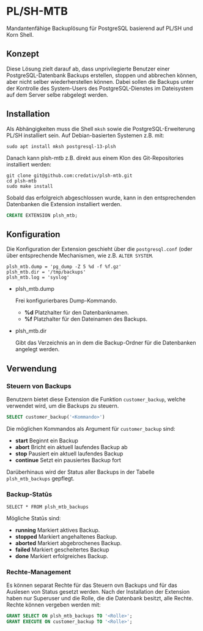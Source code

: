 # PL/SH-MTB

Mandantenfähige Backuplösung für PostgreSQL basierend auf PL/SH und Korn Shell.

## Konzept
Diese Lösung zielt darauf ab,
dass unprivilegierte Benutzer einer PostgreSQL-Datenbank Backups erstellen, stoppen und abbrechen können,
aber nicht selber wiederherstellen können. Dabei sollen die Backups unter der Kontrolle des
System-Users des PostgreSQL-Dienstes im Dateisystem auf dem Server selbe rabgelegt werden.

## Installation

Als Abhängigkeiten muss die Shell `mksh` sowie die PostgreSQL-Erweiterung PL/SH installiert sein.
Auf Debian-basierten Systemen z.B. mit:

```shell
sudo apt install mksh postgresql-13-plsh
```

Danach kann plsh-mtb z.B. direkt aus einem Klon des Git-Repositories installiert werden:

```shell
git clone git@github.com:credativ/plsh-mtb.git
cd plsh-mtb
sudo make install
```

Sobald das erfolgreich abgeschlossen wurde, kann in den entsprechenden Datenbanken
die Extension installiert werden.

```sql
CREATE EXTENSION plsh_mtb;
```


## Konfiguration

Die Konfiguration der Extension geschieht über die `postgresql.conf` (oder über
entsprechende Mechanismen, wie z.B. `ALTER SYSTEM`.

```plain
plsh_mtb.dump = 'pg_dump -Z 5 %d -f %f.gz'
plsh_mtb.dir = '/tmp/backups'
plsh_mtb.log = 'syslog'
```

+ plsh\_mtb.dump

    Frei konfigurierbares Dump-Kommando.
    + **%d** Platzhalter für den Datenbanknamen.
    + **%f** Platzhalter für den Dateinamen des Backups.
+ plsh\_mtb.dir

    Gibt das Verzeichnis an in dem die Backup-Ordner für die Datenbanken angelegt werden.

## Verwendung

### Steuern von Backups

Benutzern bietet diese Extension die Funktion `customer_backup`, welche verwendet wird,
um die Backups zu steuern.

```sql
SELECT customer_backup('<Kommando>')
```

Die möglichen Kommandos als Argument für `customer_backup` sind:
+ **start**
Beginnt ein Backup
+ **abort**
Bricht ein aktuell laufendes Backup ab
+ **stop**
Pausiert ein aktuell laufendes Backup
+ **continue**
Setzt ein pausiertes Backup fort

Darüberhinaus wird der Status aller Backups in der Tabelle `plsh_mtb_backups` gepflegt.

### Backup-Statūs

```
SELECT * FROM plsh_mtb_backups
```

Mögliche Statūs sind:
+ **running**
Markiert aktives Backup.
+ **stopped**
Markiert angehaltenes Backup.
+ **aborted**
Markiert abgebrochenes Backup.
+ **failed**
Markiert gescheitertes Backup
+ **done**
Markiert erfolgreiches Backup.

### Rechte-Management

Es können separat Rechte für das Steuern ovn Backups und für das Auslesen von Status
gesetzt werden. Nach der Installation der Extension haben nur Superuser und die Rolle,
die die Datenbank besitzt, alle Rechte. Rechte können vergeben werden mit:

```sql
GRANT SELECT ON plsh_mtb_backups TO '<Rolle>';
GRANT EXECUTE ON customer_backup TO '<Rolle>';
```
